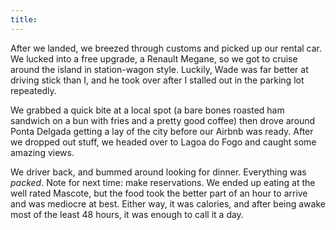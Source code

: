 ```yaml
---
title:
---
```


After we landed, we breezed through customs and picked up our rental car. We lucked into a free upgrade, a Renault Megane, so we got to cruise around the island in station-wagon style. Luckily, Wade was far better at driving stick than I, and he took over after I stalled out in the parking lot repeatedly.

We grabbed a quick bite at a local spot (a bare bones roasted ham sandwich on a bun with fries and a pretty good coffee) then drove around Ponta Delgada getting a lay of the city before our Airbnb was ready. After we dropped out stuff, we headed over to Lagoa do Fogo and caught some amazing views.

We driver back, and bummed around looking for dinner. Everything was *packed*. Note for next time: make reservations. We ended up eating at the well rated Mascote, but the food took the better part of an hour to arrive and was mediocre at best. Either way, it was calories, and after being awake most of the least 48 hours, it was enough to call it a day.